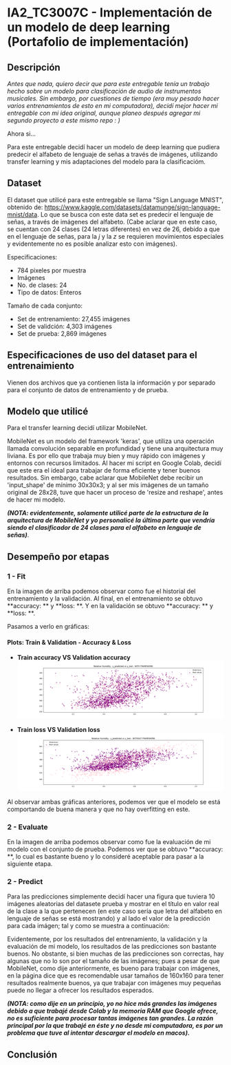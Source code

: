 # IA2_TC3007C - Implementación de un modelo de deep learning (Portafolio de implementación)

## Descripción
*Antes que nada, quiero decir que para este entregable tenía un trabajo hecho sobre un modelo para clasificación de audio de instrumentos musicales. Sin embargo, por cuestiones de tiempo (era muy pesado hacer varios entrenamientos de esto en mi computadora), decidí mejor hacer mi entregable con mi idea original, aunque planeo después agregar mi segundo proyecto a este mismo repo : )*

Ahora si...

Para este entregable decidí hacer un modelo de deep learning que pudiera predecir el alfabeto de lenguaje de señas a través de imágenes, utilizando transfer learning y mis adaptaciones del modelo para la clasificacióm.

## Dataset
El dataset que utilicé para este entregable se llama "Sign Language MNIST", obtenido de: https://www.kaggle.com/datasets/datamunge/sign-language-mnist/data.
Lo que se busca con este data set es predecir el lenguaje de señas, a través de imágenes del alfabeto. (Cabe aclarar que en este caso, se cuentan con 24 clases (24 letras diferentes) en vez de 26, debido a que en el lenguaje de señas, para la *j* y la *z* se requieren movimientos especiales y evidentemente no es posible analizar esto con imágenes).

Especificaciones:
- 784 pixeles por muestra
- Imágenes
- No. de clases: 24
- Tipo de datos: Enteros

Tamaño de cada conjunto:
- Set de entrenamiento: 27,455 imágenes
- Set de validción: 4,303 imágenes
- Set de prueba: 2,869 imágenes

## Especificaciones de uso del dataset para el entrenaimiento
Vienen dos archivos que ya contienen lista la información y por separado para el conjunto de datos de entrenamiento y de prueba.

## Modelo que utilicé
Para el transfer learning decidí utilizar MobileNet. 

MobileNet es un modelo del framework 'keras', que utiliza una operación llamada convolución separable en profundidad y tiene una arquitectura muy liviana. Es por ello que trabaja muy bien y muy rápido con imágenes y entornos con recursos limitados. Al hacer mi script en Google Colab, decidí que este era el ideal para trabajar de forma eficiente y tener buenos resultados. Sin embargo, cabe aclarar que MobileNet debe recibir un 'input_shape' de mínimo 30x30x3; y al ser mis imágenes de un tamaño original de 28x28, tuve que hacer un proceso de 'resize and reshape', antes de hacer mi modelo.

***(NOTA: evidentemente, solamente utilicé parte de la estructura de la arquitectura de MobileNet y yo personalicé la última parte que vendría siendo el clasificador de 24 clases para el alfabeto en lenguaje de señas)***.

## Desempeño por etapas
### 1 - Fit

En la imagen de arriba podemos observar como fue el historial del entrenamiento y la validación. Al final, en el entrenamiento se obtuvo **accuracy: ** y **loss: **. Y en la validación se obtuvo **accuracy: ** y **loss: **.

Pasamos a verlo en gráficas:
#### Plots: Train & Validation - Accuracy & Loss
- **Train accuracy VS Validation accuracy** 
![alt text](https://github.com/karencl/IntroIA_TC3006C/blob/master/Entrega3/Images/Figure_3.png)

- **Train loss VS Validation loss**
![alt text](https://github.com/karencl/IntroIA_TC3006C/blob/master/Entrega3/Images/Figure_4.png)

Al observar ambas gráficas anteriores, podemos ver que el modelo se está comportando de buena manera y que no hay overfitting en este.

### 2 - Evaluate

En la imagen de arriba podemos observar como fue la evaluación de mi modelo con el conjunto de prueba. Podemos ver que se obtuvo **accuracy: **, lo cual es bastante bueno y lo consideré aceptable para pasar a la siguiente etapa.

### 2 - Predict

Para las predicciones simplemente decidí hacer una figura que tuviera 10 imágenes aleatorias del datasete prueba y mostrar en el título en valor real de la clase a la que pertenecen (en este caso sería que letra del alfabeto en lenguaje de señas se está mostrando) y al lado el valor de la predicción para cada imágen; tal y como se muestra a continuación:


Evidentemente, por los resultados del entrenamiento, la validación y la evaluación de mi modelo, los resultados de las predicciones son bastante buenos. No obstante, si bien muchas de las predicciones son correctas, hay algunas que no lo son por el tamaño de las imágenes; pues a pesar de que MobileNet, como dije anteriormente, es bueno para trabajar con imágenes, en la página dice que es recomendable usar tamaños de 160x160 para tener resultados realmente buenos, ya que trabajar con imágenes muy pequeñas puede no llegar a ofrecer los resultados esperados.

***(NOTA: como dije en un principio, yo no hice más grandes las imágenes debido a que trabajé desde Colab y la memoria RAM que Google ofrece, no es suficiente para procesar tantas imágenes tan grandes. La razón principal por la que trabajé en éste y no desde mi computadora, es por un problema que tuve al intentar descargar el modelo en macos).***


## Conclusión

